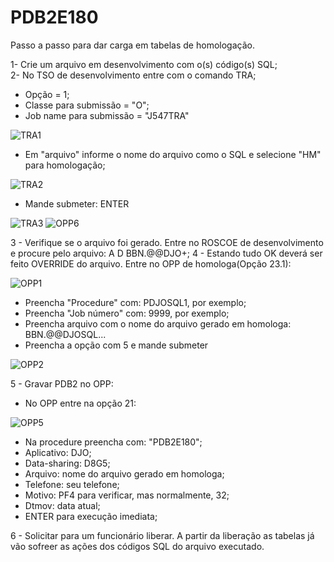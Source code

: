 # PDB2E180
Passo a passo para dar carga em tabelas de homologação.

1- Crie um arquivo em desenvolvimento com o(s) código(s) SQL;<BR>
2- No TSO de desenvolvimento entre com o comando TRA;<BR>
  - Opção = 1;<BR>
  - Classe para submissão = "O";<BR>
  - Job name para submissão = "J547TRA"<BR>
        
![TRA1](https://user-images.githubusercontent.com/49697760/133622675-d4fe7dd0-f565-4978-bde0-8cd6dca34ca2.jpg)        
        
  - Em "arquivo" informe o nome do arquivo como o SQL e selecione "HM" para homologação;
  
![TRA2](https://user-images.githubusercontent.com/49697760/133623240-b84c09da-20b4-4629-9946-c2bb47109b8e.jpg)        
  
  - Mande submeter: ENTER
 
![TRA3](https://user-images.githubusercontent.com/49697760/133623626-1040e7fa-7e9e-4889-ae77-88f8db2575ff.jpg) 
![OPP6](https://user-images.githubusercontent.com/49697760/133628267-9e060f1a-2b7f-4a8e-9a9d-7ab2918648a2.jpg)
  
3 - Verifique se o arquivo foi gerado. Entre no ROSCOE de desenvolvimento e procure pelo arquivo: A D BBN.@@DJO+;
4 - Estando tudo OK deverá ser feito OVERRIDE do arquivo. Entre no OPP de homologa(Opção 23.1):
  
![OPP1](https://user-images.githubusercontent.com/49697760/133624338-34fc9427-d370-47d4-9170-b17848f0b6f3.jpg)
- Preencha "Procedure" com: PDJOSQL1, por exemplo;
- Preencha "Job número" com: 9999, por exemplo;
- Preencha arquivo com o nome do arquivo gerado em homologa: BBN.@@DJOSQL...
- Preencha a opção com 5 e mande submeter  
  
![OPP2](https://user-images.githubusercontent.com/49697760/133624565-94772ec2-3b02-4a8b-a726-5157d62f2019.jpg)  
  
5 - Gravar PDB2 no OPP:
  - No OPP entre na opção 21:
  
![OPP5](https://user-images.githubusercontent.com/49697760/133627287-b185e04e-5f90-4c80-b899-bf4e9d810af2.jpg)
  
  - Na procedure preencha com: "PDB2E180";
  - Aplicativo: DJO;
  - Data-sharing: D8G5;
  - Arquivo: nome do arquivo gerado em homologa;
  - Telefone: seu telefone;
  - Motivo: PF4 para verificar, mas normalmente, 32;
  - Dtmov: data atual;
  - ENTER para execução imediata;

6 - Solicitar para um funcionário liberar. A partir da liberação as tabelas já vão sofreer as ações dos códigos SQL do arquivo executado.
